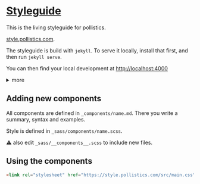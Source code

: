# [Styleguide](https://style.pollistics.com/)

This is the living styleguide for pollistics.

[style.pollistics.com](https://style.pollistics.com/).

The styleguide is build with `jekyll`. To serve it locally, install that first, and then run `jekyll serve`.

You can then find your local development at <http://localhost:4000>

<details>
<summary>more</summary>
It's also possible to run it locally via `bundler`, then you run:

```sh
$ bundle install
$ bundle exec jekyll serve.
```

</details>

## Adding new components

All components are defined in `_components/name.md`. There you write a summary, syntax and examples.

Style is defined in `_sass/components/name.scss`.

:warning: also edit `_sass/__components__.scss` to include new files.

## Using the components

```html
<link rel="stylesheet" href="https://style.pollistics.com/src/main.css">
```
